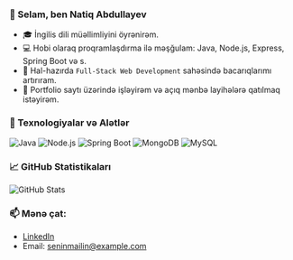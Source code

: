 ### 👋 Selam, ben Natiq Abdullayev

- 🎓 İngilis dili müəllimliyini öyrənirəm.
- 💻 Hobi olaraq proqramlaşdırma ilə məşğulam: Java, Node.js, Express, Spring Boot və s.
- 🌱 Hal-hazırda `Full-Stack Web Development` sahəsində bacarıqlarımı artırıram.
- 📝 Portfolio saytı üzərində işləyirəm və açıq mənbə layihələrə qatılmaq istəyirəm.

### 🔧 Texnologiyalar və Alətlər
![Java](https://img.shields.io/badge/Java-ED8B00?style=for-the-badge&logo=java&logoColor=white)
![Node.js](https://img.shields.io/badge/Node.js-339933?style=for-the-badge&logo=nodedotjs&logoColor=white)
![Spring Boot](https://img.shields.io/badge/Spring_Boot-6DB33F?style=for-the-badge&logo=spring-boot&logoColor=white)
![MongoDB](https://img.shields.io/badge/MongoDB-4EA94B?style=for-the-badge&logo=mongodb&logoColor=white)
![MySQL](https://img.shields.io/badge/MySQL-00758F?style=for-the-badge&logo=mysql&logoColor=white)

### 📈 GitHub Statistikaları

![GitHub Stats](https://github-readme-stats.vercel.app/api?username=natiqabdullayev&show_icons=true&theme=radical)

### 📫 Mənə çat:
- [LinkedIn](https://linkedin.com/in/senin-linkedin)
- Email: seninmailin@example.com

